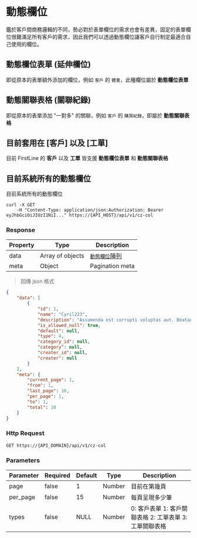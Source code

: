 # 動態欄位

鑑於客戶間商務邏輯的不同，勢必對於表單欄位的需求也會有差異，固定的表單欄位很難滿足所有客戶的需求，因此我們可以透過動態欄位讓客戶自行制定最適合自己使用的欄位。

## 動態欄位表單 (延伸欄位)

即從原本的表單額外添加的欄位，例如 `客戶` 的 `體重`，此種欄位屬於 **動態欄位表單**

## 動態關聯表格 (關聯紀錄)

即從原本的表單添加 "一對多" 的關聯，例如 `客戶` 的 `購買紀錄`，即屬於 **動態關聯表格**

## 目前套用在 [客戶] 以及 [工單]

目前 FirstLine 的 **客戶** 以及 **工單** 皆支援 **動態欄位表單** 和 **動態關聯表格**

## 目前系統所有的動態欄位

目前系統所有的動態欄位

```shell
curl -X GET
    -H "Content-Type: application/json:Authorization: Bearer eyJhbGciOiJIUzI1NiI..." https://{API_HOST}/api/v1/cz-col
```

### Response

Property | Type | Description
-------- | ---- | -----------
data | Array of objects | <a href="#cz-col">`動態欄位`陣列</a>
meta | Object | Pagination meta

> 回傳 json 格式

```json
{
    "data": [
        {
            "id": 1,
            "name": "Cyril223",
            "description": "Assumenda est corrupti voluptas aut. Beatae quisquam ex asperiores sit ullam.",
            "is_allowed_null": true,
            "default": null,
            "type": 4,
            "category_id": null,
            "category": null,
            "creater_id": null,
            "creater": null
        }
    ],
    "meta": {
        "current_page": 1,
        "from": 1,
        "last_page": 10,
        "per_page": 1,
        "to": 1,
        "total": 10
    }
}
```

### Http Request
`GET https://{API_DOMAIN}/api/v1/cz-col`

### Parameters

Parameter | Required | Default | Type | Description
--------- | -------- | ------- | ---- | -----------
page | false | 1 | Number | 目前在第幾頁
per_page | false | 15 | Number | 每頁呈現多少筆
types | false | NULL | Number | 0: 客戶表單 1: 客戶關聯表格 2: 工單表單 3: 工單關聯表格
